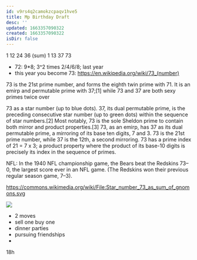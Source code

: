```yaml
---
id: v9rs4q2camokzcpaqv1hve5
title: Mp Birthday Draft
desc: ''
updated: 1663357090322
created: 1663357090322
isDir: false
---
```

1 12 24 36 (sum) 
1 13 37 73

- 72: 9*8; 3^2 times 2/4/6/8; last year
-  this year you become 73: https://en.wikipedia.org/wiki/73_(number)

73 is the 21st prime number, and forms the eighth twin prime with 71. It is an emirp and permutable prime with 37;[1] while 73 and 37 are both sexy primes twice over

73 as a star number (up to blue dots). 37, its dual permutable prime, is the preceding consecutive star number (up to green dots) within the sequence of star numbers.[2]
Most notably, 73 is the sole Sheldon prime to contain both mirror and product properties.[3] 73, as an emirp, has 37 as its dual permutable prime, a mirroring of its base ten digits, 7 and 3. 73 is the 21st prime number, while 37 is the 12th, a second mirroring. 73 has a prime index of 21 = 7 x 3; a product property where the product of its base-10 digits is precisely its index in the sequence of primes.

NFL: In the 1940 NFL championship game, the Bears beat the Redskins 73–0, the largest score ever in an NFL game. (The Redskins won their previous regular season game, 7–3).

https://commons.wikimedia.org/wiki/File:Star_number_73_as_sum_of_gnomons.svg

![](https://upload.wikimedia.org/wikipedia/commons/4/4f/Star_number_73_as_sum_of_gnomons.svg)

- 2 moves
-  sell one buy one
-  dinner parties
-  pursuing friendships
- 
18h
